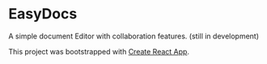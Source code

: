 # EasyDocs

A simple document Editor with collaboration features.
(still in development)

This project was bootstrapped with [Create React App](https://github.com/facebook/create-react-app).
